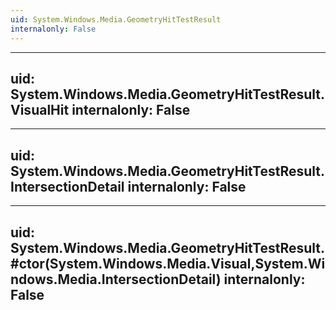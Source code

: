 ```yaml
---
uid: System.Windows.Media.GeometryHitTestResult
internalonly: False
---
```


---
uid: System.Windows.Media.GeometryHitTestResult.VisualHit
internalonly: False
---

---
uid: System.Windows.Media.GeometryHitTestResult.IntersectionDetail
internalonly: False
---

---
uid: System.Windows.Media.GeometryHitTestResult.#ctor(System.Windows.Media.Visual,System.Windows.Media.IntersectionDetail)
internalonly: False
---
